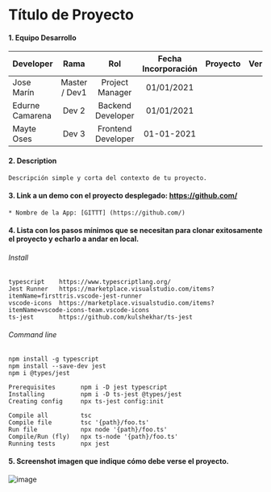 # Título de Proyecto

#### 1. Equipo Desarrollo 

| Developer | Rama | Rol | Fecha Incorporación | Proyecto | Versión |
| --- | :---:  | :---:  | :---:  | :---: | :---:  |
| Jose Marín | Master / Dev1 | Project Manager | 01/01/2021 |   |   |
| Edurne Camarena | Dev 2 | Backend Developer| 01/01/2021 |   |   |
| Mayte Oses | Dev 3 | Frontend Developer| 01-01-2021 |   |   |

#### 2. Description
```
Descripción simple y corta del contexto de tu proyecto.
```

#### 3. Link a un demo con el proyecto desplegado: https://github.com/

```
* Nombre de la App: [GITTT] (https://github.com/)
```
#### 4. Lista con los pasos mínimos que se necesitan para clonar exitosamente el proyecto y echarlo a andar en local.

###### Install
```
typescript    https://www.typescriptlang.org/
Jest Runner   https://marketplace.visualstudio.com/items?itemName=firsttris.vscode-jest-runner
vscode-icons  https://marketplace.visualstudio.com/items?itemName=vscode-icons-team.vscode-icons
ts-jest       https://github.com/kulshekhar/ts-jest 
```
###### Command line 
```
npm install -g typescript
npm install --save-dev jest
npm i @types/jest

Prerequisites       npm i -D jest typescript	
Installing          npm i -D ts-jest @types/jest	
Creating config     npx ts-jest config:init	

Compile all         tsc
Compile file        tsc '{path}/foo.ts'
Run file            npx node '{path}/foo.ts'
Compile/Run (fly)   npx ts-node '{path}/foo.ts'
Running tests       npx jest	
```

#### 5. Screenshot imagen que indique cómo debe verse el proyecto.

![image](https://user-images.githubusercontent.com/16636086/106936120-7aaf8300-671c-11eb-9ed2-79fe80608f50.png)






